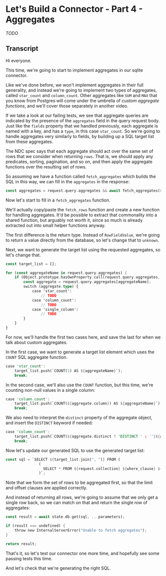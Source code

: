 # Let's Build a Connector - Part 4 - Aggregates

_TODO_

## Transcript

Hi everyone. 

This time, we're going to start to implement aggregates in our sqlite connector.

Like we've done before, we won't implement aggregates in their full generality, and instead we're going to implement two types of aggregates, called `star_count` and `column_count`. Other aggregates like `SUM` and `MAX` that you know from Postgres will come under the umbrella of _custom aggregate functions_, and we'll cover those separately in another video.

If we take a look at our failing tests, we see that aggregate queries are indicated by the presence of the `aggregates` field in the query request body. Just like the `fields` property that we handled previously, each aggregate is named with a key, and has a `type`, in this case `star_count`. So we're going to handle aggregates very similarly to fields, by building up a SQL target list from these aggregates.

The NDC spec says that each aggregate should act over the same set of rows that we consider when returning `rows`. That is, we should apply any predicates, sorting, pagination, and so on, and then apply the aggregate functions over the resulting set of rows.
 
So assuming we have a function called `fetch_aggregates` which builds the SQL in this way, we can fill in the `aggregates` in the response:

```rs
const aggregates = request.query.aggregates && await fetch_aggregates(state, request);
```

Now let's start to fill in a `fetch_aggregates` function.

We'll actually copy/paste the `fetch_rows` function and create a new function for handling aggregates. It'd be possible to extract that commonality into a shared function, but arguably not worth it, since so much is already extracted out into small helper functions anyway.

The first difference is the return type. Instead of `RowFieldValue`, we're going to return a value directly from the database, so let's change that to `unknown`.

Next, we want to generate the target list using the requested aggregates, so let's change that.

```rs
const target_list = [];

for (const aggregateName in request.query.aggregates) {
    if (Object.prototype.hasOwnProperty.call(request.query.aggregates, aggregateName)) {
        const aggregate = request.query.aggregates[aggregateName];
        switch (aggregate.type) {
            case 'star_count':
                // TODO
            case 'column_count':
                // TODO
            case 'single_column':
                // TODO
        }
    }
}
```

For now, we'll handle the first two cases here, and save the last for when we talk about custom aggregates.

In the first case, we want to generate a target list element which uses the `COUNT` SQL aggregate function.

```rs
case 'star_count':
    target_list.push(`COUNT(1) AS ${aggregateName}`);
    break;
```

In the second case, we'll also use the `COUNT` function, but this time, we're counting non-null values in a single column:

```rs
case 'column_count':
    target_list.push(`COUNT(${aggregate.column}) AS ${aggregateName}`);
    break;
```

We also need to interpret the `distinct` property of the aggregate object, and insert the `DISTINCT` keyword if needed:

```rs
case 'column_count':
    target_list.push(`COUNT(${aggregate.distinct ? 'DISTINCT ' : ''}${aggregate.column}) AS ${aggregateName}`);
    break;
```

Now let's update our generated SQL to use the generated target list:

```rs
const sql = `SELECT ${target_list.join(", ")} FROM (
               (
                 SELECT * FROM ${request.collection} ${where_clause} ${order_by_clause} ${limit_clause} ${offset_clause}
               )`;
```

Note that we form the set of rows to be aggregated first, so that the limit and offset clauses are applied correctly.

And instead of returning all rows, we're going to assume that we only get a single row back, so we can match on that and return the single row of aggregates:

```rs
const result = await state.db.get(sql, ...parameters);

if (result === undefined) {
    throw new InternalServerError("Unable to fetch aggregates");
}

return result;
```

That's it, so let's test our connector one more time, and hopefully see some passing tests this time.

And let's check that we're generating the right SQL.